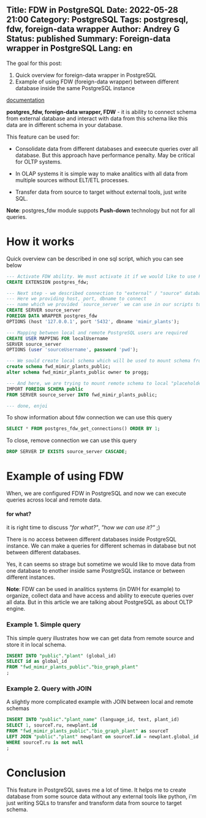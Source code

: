 Title: FDW in PostgreSQL
Date: 2022-05-28 21:00
Category: PostgreSQL
Tags: postgresql, fdw, foreign-data wrapper
Author: Andrey G
Status: published
Summary: Foreign-data wrapper in PostgreSQL
Lang: en
---

The goal for this post:

1. Quick overview for foreign-data wrapper in PostgreSQL
2. Example of using FDW (foreign-data wrapper) between different database inside the same PostgreSQL instance

[documentation](https://www.postgresql.org/docs/current/postgres-fdw.html)

__postgres_fdw, foreign-data wrapper, FDW__ - it is ability to connect schema from external
database and interact with data from this schema like this data are in different schema in your database.

This feature can be used for:

- Consolidate data from different databases and exeecute queries over all database.
But this approach have performance penalty. May be critical for OLTP systems.

- In OLAP systems it is simple way to make analitics with all data from multiple sources without ELT/ETL processes.

- Transfer data from source to target without external tools, just write SQL.

__Note__: postgres_fdw module suppots __Push-down__ technology but not for all queries.

# How it works

Quick overview can be described in one sql script, which you can see below
```sql
--- Activate FDW ability. We must activate it if we would like to use FDW in PostgreSQL
CREATE EXTENSION postgres_fdw;

--- Next step - we described connection to "external" / "source" database.
--- Here we providing host, port, dbname to connect
--- name which we provided `source_server` we can use in our scripts to reffer to this connection
CREATE SERVER source_server
FOREIGN DATA WRAPPER postgres_fdw
OPTIONS (host '127.0.0.1', port '5432', dbname 'mimir_plants');

--- Mapping between local and remote PostgreSQL users are required
CREATE USER MAPPING FOR localUsername
SERVER source_server
OPTIONS (user 'sourceUsername', password 'pwd');

--- We sould create local schema which will be used to mount schema from remote database
create schema fwd_mimir_plants_public;
alter schema fwd_mimir_plants_public owner to progg;

--- And here, we are trying to mount remote schema to local "placeholder" schema
IMPORT FOREIGN SCHEMA public
FROM SERVER source_server INTO fwd_mimir_plants_public;

--- done, enjoi
```

To show information about fdw connection we can use this query
```sql
SELECT * FROM postgres_fdw_get_connections() ORDER BY 1;
```

To close, remove connection we can use this query
```sql
DROP SERVER IF EXISTS source_server CASCADE;
```

# Example of using FDW

When, we are configured FDW in PostgreSQL and now we can execute queries across local and remote data.

#### for what?
it is right time to discuss _"for what?"_, _"how we can use it?"_ ;)

There is no access between different databases inside PostgreSQL instance.
We can make a queries for different schemas in database but not between different databases.

Yes, it can seems so strage but sometime we would like to move data from one database
to enother inside same PostgreSQL instance or between different instances.

__Note__: FDW can be used in analitics systems (in DWH for example) to organize,
collect data and have access and ability to execute queries over all data.
But in this article we are talking about PostgreSQL as about OLTP engine.

### Example 1. Simple query

This simple query illustrates how we can get data from remote source and store it in local schema.

```sql
INSERT INTO "public"."plant" (global_id)
SELECT id as global_id
FROM "fwd_mimir_plants_public"."bio_graph_plant"
;
```

### Example 2. Query with JOIN

A slightly more complicated example with JOIN between local and remote schemas

```sql
INSERT INTO "public"."plant_name" (language_id, text, plant_id)
SELECT 1, sourceT.ru, newplant.id
FROM "fwd_mimir_plants_public"."bio_graph_plant" as sourceT
LEFT JOIN "public"."plant" newplant on sourceT.id = newplant.global_id
WHERE sourceT.ru is not null
;
```

# Conclusion

This feature in PostgreSQL saves me a lot of time.
It helps me to create database from some source data without any external tools like python,
i'm just writing SQLs to transfer and transform data from source to target schema.
